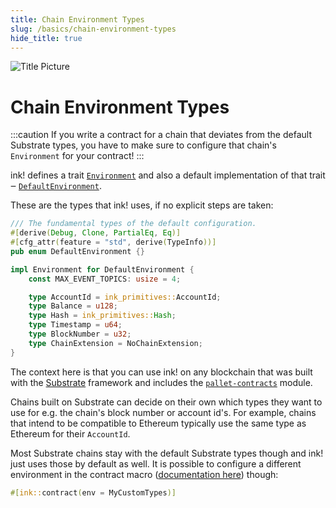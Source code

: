 ```yaml
---
title: Chain Environment Types
slug: /basics/chain-environment-types
hide_title: true
---
```


![Title Picture](/img/title/environment.svg)

# Chain Environment Types

:::caution If you write a contract for a chain that deviates from the default
Substrate types, you have to make sure to configure that chain's `Environment`
for your contract! :::

ink! defines a trait
[`Environment`](https://use-ink.github.io/ink/ink_env/trait.Environment.html)
and also a default implementation of that trait ‒
[`DefaultEnvironment`](https://use-ink.github.io/ink/ink_env/enum.DefaultEnvironment.html).

These are the types that ink! uses, if no explicit steps are taken:

```rust
/// The fundamental types of the default configuration.
#[derive(Debug, Clone, PartialEq, Eq)]
#[cfg_attr(feature = "std", derive(TypeInfo))]
pub enum DefaultEnvironment {}

impl Environment for DefaultEnvironment {
    const MAX_EVENT_TOPICS: usize = 4;

    type AccountId = ink_primitives::AccountId;
    type Balance = u128;
    type Hash = ink_primitives::Hash;
    type Timestamp = u64;
    type BlockNumber = u32;
    type ChainExtension = NoChainExtension;
}
```

The context here is that you can use ink! on any blockchain that was built with
the [Substrate](https://substrate.io) framework and includes the
[`pallet-contracts`](https://github.com/paritytech/substrate/tree/master/frame/contracts)
module.

Chains built on Substrate can decide on their own which types they want to use
for e.g. the chain's block number or account id's. For example, chains that
intend to be compatible to Ethereum typically use the same type as Ethereum for
their `AccountId`.

Most Substrate chains stay with the default Substrate types though and ink! just
uses those by default as well. It is possible to configure a different
environment in the contract macro
([documentation here](https://use-ink.github.io/ink/ink/attr.contract.html#header-arguments))
though:

```rust
#[ink::contract(env = MyCustomTypes)]
```
